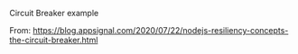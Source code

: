 Circuit Breaker example

From: https://blog.appsignal.com/2020/07/22/nodejs-resiliency-concepts-the-circuit-breaker.html

